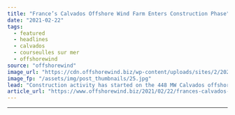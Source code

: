 ```yaml
---
title: "France’s Calvados Offshore Wind Farm Enters Construction Phase"
date: "2021-02-22"
tags: 
  - featured
  - headlines
  - calvados
  - courseulles sur mer
  - offshorewind
source: "offshorewind"
image_url: "https://cdn.offshorewind.biz/wp-content/uploads/sites/2/2021/02/22091004/Frances-Calvados-Offshore-Wind-Farm-Enters-Construction-Phase.jpg"
image_fp: "/assets/img/post_thumbnails/25.jpg"
lead: "Construction activity has started on the 448 MW Calvados offshore wind farm in France."
article_url: "https://www.offshorewind.biz/2021/02/22/frances-calvados-offshore-wind-farm-enters-construction-phase/"
---
```


---
